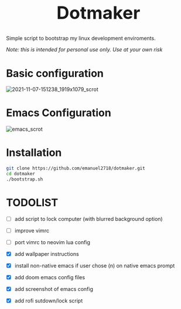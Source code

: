 <h1 align="center" style="font-size: 3rem;">
Dotmaker
</h1>

Simple script to bootstrap my linux development enviroments.

*Note: this is intended for personal use only. Use at your own risk*


# Basic configuration

![2021-11-07-151238_1919x1079_scrot](https://user-images.githubusercontent.com/55965894/140658554-92b17cfa-014b-49bc-8c0e-a06f90863ccb.png)


# Emacs Configuration

![emacs_scrot](https://user-images.githubusercontent.com/55965894/140658432-5e12deae-8af9-43e1-b429-d773df016f37.png)

# Installation

```sh
git clone https://github.com/emanuel2718/dotmaker.git
cd dotmaker
./bootstrap.sh
```


# TODOLIST

- [ ] add script to lock computer (with blurred background option)
- [ ] improve vimrc
- [ ] port vimrc to neovim lua config
- [x] add wallpaper instructions
- [x] install non-native emacs if user chose (n) on native emacs prompt
- [x] add doom emacs config files
- [x] add screenshot of emacs config
- [x] add rofi sutdown/lock script

